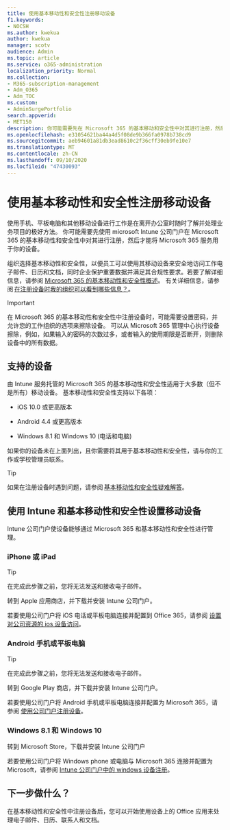 ```yaml
---
title: 使用基本移动性和安全性注册移动设备
f1.keywords:
- NOCSH
ms.author: kwekua
author: kwekua
manager: scotv
audience: Admin
ms.topic: article
ms.service: o365-administration
localization_priority: Normal
ms.collection:
- M365-subscription-management
- Adm_O365
- Adm_TOC
ms.custom:
- AdminSurgePortfolio
search.appverid:
- MET150
description: 你可能需要先在 Microsoft 365 的基本移动和安全性中对其进行注册，然后才能将 Microsoft 365 服务用于你的设备。
ms.openlocfilehash: e31054621ba44a4d5f08de9b366fa0978b738cd9
ms.sourcegitcommit: aeb94601a81db3ead8610c2f36cff30eb9fe10e7
ms.translationtype: MT
ms.contentlocale: zh-CN
ms.lasthandoff: 09/10/2020
ms.locfileid: "47430093"
---
```

# <a name="enroll-your-mobile-device-using-basic-mobility-and-security"></a>使用基本移动性和安全性注册移动设备

使用手机、平板电脑和其他移动设备进行工作是在离开办公室时随时了解并处理业务项目的极好方法。 你可能需要先使用 microsoft Intune 公司门户在 Microsoft 365 的基本移动性和安全性中对其进行注册，然后才能将 Microsoft 365 服务用于你的设备。

组织选择基本移动性和安全性，以便员工可以使用其移动设备来安全地访问工作电子邮件、日历和文档，同时企业保护重要数据并满足其合规性要求。若要了解详细信息，请参阅 [Microsoft 365 的基本移动性和安全性概述](overview.md)。 有关详细信息，请参阅 [在注册设备时我的组织可以看到哪些信息？](https://docs.microsoft.com/intune-user-help/what-info-can-your-company-see-when-you-enroll-your-device-in-intune)。

>[!IMPORTANT] 
>在 Microsoft 365 的基本移动性和安全性中注册设备时，可能需要设置密码，并允许您的工作组织的选项来擦除设备。 可以从 Microsoft 365 管理中心执行设备擦除，例如，如果输入的密码的次数过多，或者输入的使用期限是否断开，则删除设备中的所有数据。

## <a name="supported-devices"></a>支持的设备

由 Intune 服务托管的 Microsoft 365 的基本移动性和安全性适用于大多数（但不是所有）移动设备。 基本移动性和安全性支持以下各项：

- iOS 10.0 或更高版本
    
- Android 4.4 或更高版本
    
- Windows 8.1 和 Windows 10 (电话和电脑) 
    
如果你的设备未在上面列出，且你需要将其用于基本移动性和安全性，请与你的工作或学校管理员联系。

>[!TIP] 
>如果在注册设备时遇到问题，请参阅 [基本移动性和安全性疑难解答](troubleshoot.md)。

## <a name="set-up-your-mobile-device-with-intune-and-basic-mobility-and-security"></a>使用 Intune 和基本移动性和安全性设置移动设备

Intune 公司门户使设备能够通过 Microsoft 365 和基本移动性和安全性进行管理。

### <a name="iphone-or-ipad"></a>iPhone 或 iPad

>[!TIP]
>在完成此步骤之前，您将无法发送和接收电子邮件。

转到 Apple 应用商店，并下载并安装 Intune 公司门户。

若要使用公司门户将 iOS 电话或平板电脑连接并配置到 Office 365，请参阅 [设置对公司资源的 ios 设备访问](https://go.microsoft.com/fwlink/?linkid=875316)。

### <a name="android-phone-or-tablet"></a>Android 手机或平板电脑

>[!TIP]
>在完成此步骤之前，您将无法发送和接收电子邮件。

转到 Google Play 商店，并下载并安装 Intune 公司门户。

若要使用公司门户将 Android 手机或平板电脑连接并配置为 Microsoft 365，请参阅 [使用公司门户注册设备](https://go.microsoft.com/fwlink/?linkid=875317)。

### <a name="windows-81-and-windows-10"></a>Windows 8.1 和 Windows 10

转到 Microsoft Store，下载并安装 Intune 公司门户

若要使用公司门户将 Windows phone 或电脑与 Microsoft 365 连接并配置为 Microsoft，请参阅 [Intune 公司门户中的 windows 设备注册](https://docs.microsoft.com/intune-user-help/windows-enrollment-company-portal)。

## <a name="whats-next"></a>下一步做什么？

在基本移动性和安全性中注册设备后，您可以开始使用设备上的 Office 应用来处理电子邮件、日历、联系人和文档。